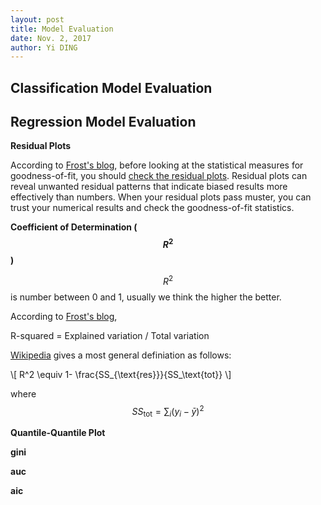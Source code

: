 ```yaml
--- 
layout: post
title: Model Evaluation
date: Nov. 2, 2017
author: Yi DING
---
```


[comment]: # (This posts summarize the methods for evaluation machine learning models)

## Classification Model Evaluation

## Regression Model Evaluation

**Residual Plots**

According to [Frost's blog](http://blog.minitab.com/blog/adventures-in-statistics-2/regression-analysis-how-do-i-interpret-r-squared-and-assess-the-goodness-of-fit), before looking at the statistical measures for goodness-of-fit, you should [check the residual plots](http://blog.minitab.com/blog/adventures-in-statistics-2/why-you-need-to-check-your-residual-plots-for-regression-analysis). Residual plots can reveal unwanted residual patterns that indicate biased results more effectively than numbers. When your residual plots pass muster, you can trust your numerical results and check the goodness-of-fit statistics.

**Coefficient of Determination ($$R^2$$)**

$$R^2$$ is number between 0 and 1, usually we think the higher the better.

According to [Frost's blog](http://blog.minitab.com/blog/adventures-in-statistics-2/regression-analysis-how-do-i-interpret-r-squared-and-assess-the-goodness-of-fit), 

R-squared = Explained variation / Total variation

[Wikipedia](https://en.wikipedia.org/wiki/Coefficient_of_determination) gives a most general definiation as follows:

\\[ R^2 \equiv 1- \frac{SS_{\text{res}}}{SS_\text{tot}} \\]

where $$SS_\text{tot} = \sum_i (y_i - \bar y)^2$$ 



**Quantile-Quantile Plot**

**gini**

**auc**

**aic**